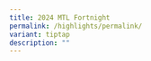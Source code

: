 ```yaml
---
title: 2024 MTL Fortnight
permalink: /highlights/permalink/
variant: tiptap
description: ""
---
```

